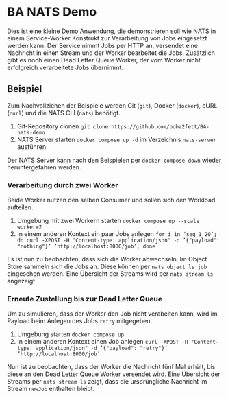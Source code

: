 # BA NATS Demo

Dies ist eine kleine Demo Anwendung, die demonstrieren soll wie NATS in einem Service-Worker Konstrukt zur Verarbeitung von Jobs eingesetzt werden kann. Der Service nimmt Jobs per HTTP an, versendet eine Nachricht in einen Stream und der Worker bearbeitet die Jobs. Zusätzlich gibt es noch einen Dead Letter Queue Worker, der vom Worker nicht erfolgreich verarbeitete Jobs übernimmt.

## Beispiel

Zum Nachvollziehen der Beispiele werden Git (`git`), Docker (`docker`), cURL (`curl`) und die NATS CLI (`nats`) benötigt.

1. Git-Repository clonen `git clone https://github.com/boba2fett/BA-nats-demo`
2. NATS Server starten `docker compose up -d` im Verzeichnis `nats-server` ausführen

Der NATS Server kann nach den Beispielen per `docker compose down` wieder heruntergefahren werden.

### Verarbeitung durch zwei Worker

Beide Worker nutzen den selben Consumer und sollen sich den Workload aufteilen.

1. Umgebung mit zwei Workern starten `docker compose up --scale worker=2`
2. In einem anderen Kontext ein paar Jobs anlegen `for i in ‘seq 1 20‘; do curl -XPOST -H "Content-type: application/json" -d ’{"payload": "nothing"}’ ’http://localhost:8000/job’; done`

Es ist nun zu beobachten, dass sich die Worker abwechseln. Im Object Store sammeln sich die Jobs an. Diese können per `nats object ls job` eingesehen werden. Eine Übersicht der Streams wird per `nats stream ls` angezeigt.

### Erneute Zustellung bis zur Dead Letter Queue

Um zu simulieren, dass der Worker den Job nicht verabeiten kann, wird im Payload beim Anlegen des Jobs `retry` mitgegeben.

1. Umgebung starten `docker compose up`
2. In einem anderen Kontext einen Job anlegen `curl -XPOST -H "Content-type: application/json" -d ’{"payload": "retry"}’ ’http://localhost:8000/job’`

Nun ist zu beobachten, dass der Worker die Nachricht fünf Mal erhält, bis diese an den Dead Letter Queue Worker versendet wird. Eine Übersicht der Streams per `nats stream ls` zeigt, dass die ursprüngliche Nachricht im Stream `newJob` enthalten bleibt.
